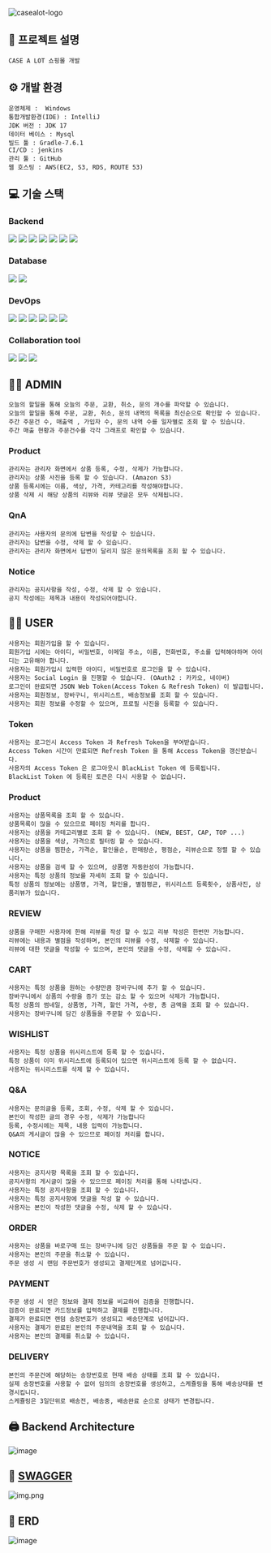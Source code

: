 ![casealot-logo](https://github.com/casealot/casealot-backend/assets/70744371/9f311cb1-78bd-4881-a35d-dae8a37e4dc8)

## 📢 프로젝트 설명
    CASE A LOT 쇼핑몰 개발

## ⚙ 개발 환경

    운영체제 :  Windows
    통합개발환경(IDE) : IntelliJ
    JDK 버전 : JDK 17
    데이터 베이스 : Mysql
    빌드 툴 : Gradle-7.6.1
    CI/CD : jenkins
    관리 툴 : GitHub
    웹 호스팅 : AWS(EC2, S3, RDS, ROUTE 53)

## 💻 기술 스택

### Backend
  <img src="https://img.shields.io/badge/Java-000000?style=flat-square&logo=OpenJDK&logoColor=#6DB33F"/></a>
  <img src="https://img.shields.io/badge/Spring Boot-000000?style=flat-square&logo=Spring Boot&logoColor=#6DB33F"/></a>
  <img src="https://img.shields.io/badge/Gradle-000000?style=flat-square&logo=Gradle&logoColor=#02303A"/></a>
  <img src="https://img.shields.io/badge/Spring Security-000000?style=flat-square&logo=Spring Security&logoColor=#6DB33F"/></a>
  <img src="https://img.shields.io/badge/Spring JPA-000000?style=flat-square&logo=Spring Jpa&logoColor=#6DB33F"/></a>
  <img src="https://img.shields.io/badge/Oauth 2.0-000000?style=flat-square&logo=Authy&logoColor=blue"/></a>
  <img src="https://img.shields.io/badge/JSON Web Tokens-000000?style=flat-square&logo=JSON Web Tokens&logoColor=purple"/></a>
### Database
  <img src="https://img.shields.io/badge/Mysql-000000?style=flat-square&logo=MySql&logoColor="/></a>
  <img src="https://img.shields.io/badge/H2-000000?style=flat-square&logo=H2&logoColor=#DC382D"/></a>
### DevOps
  <img src="https://img.shields.io/badge/AWS-000000?style=flat-square&logo=Amazon AWS&logoColor=#232F3E"/></a>
  <img src="https://img.shields.io/badge/Amazon EC2-000000?style=flat-square&logo=Amazon EC2&logoColor=#FF9900"/></a>
  <img src="https://img.shields.io/badge/Amazon RDS-000000?style=flat-square&logo=Amazon RDS&logoColor=#527FFF"/></a>
  <img src="https://img.shields.io/badge/Amazon S3-000000?style=flat-square&logo=Amazon S3&logoColor=#569A31"/></a>
  <img src="https://img.shields.io/badge/Docker-000000?style=flat-square&logo=Docker&logoColor=#2496ED"/></a>
  <img src="https://img.shields.io/badge/Jenkins-000000?style=flat-square&logo=Jenkins&logoColor=#D24939"/></a>
### Collaboration tool
  <img src="https://img.shields.io/badge/Slack-000000?style=flat-square&logo=Slack&logoColor=red"/></a>
  <img src="https://img.shields.io/badge/Notion-000000?style=flat-square&logo=Notion&logoColor=#000000"/></a>
  <img src="https://img.shields.io/badge/Discord-000000?style=flat-square&logo=Discord&logoColor="/></a>


## 👳‍♂️ ADMIN

    오늘의 할일을 통해 오늘의 주문, 교환, 취소, 문의 개수를 파악할 수 있습니다.
    오늘의 할일을 통해 주문, 교환, 취소, 문의 내역의 목록을 최신순으로 확인할 수 있습니다.
    주간 주문건 수, 매출액 , 가입자 수, 문의 내역 수를 일자별로 조회 할 수 있습니다.
    주간 매출 현황과 주문건수를 각각 그래프로 확인할 수 있습니다.

### Product

    관리자는 관리자 화면에서 상품 등록, 수정, 삭제가 가능합니다.
    관리자는 상품 사진을 등록 할 수 있습니다. (Amazon S3)
    상품 등록시에는 이름, 색상, 가격, 카테고리를 작성해야합니다.
    상품 삭제 시 해당 상품의 리뷰와 리뷰 댓글은 모두 삭제됩니다.

### QnA

    관리자는 사용자의 문의에 답변을 작성할 수 있습니다.
    관리자는 답변을 수정, 삭제 할 수 있습니다.
    관리자는 관리자 화면에서 답변이 달리지 않은 문의목록을 조회 할 수 있습니다.

### Notice

    관리자는 공지사항을 작성, 수정, 삭제 할 수 있습니다.
    공지 작성에는 제목과 내용이 작성되어야합니다.

## 🙍‍♂️ USER

    사용자는 회원가입을 할 수 있습니다.
    회원가입 시에는 아이디, 비밀번호, 이메일 주소, 이름, 전화번호, 주소를 입력해야하며 아이디는 고유해야 합니다.
    사용자는 회원가입시 입력한 아이디, 비밀번호로 로그인을 할 수 있습니다.
    사용자는 Social Login 을 진행할 수 있습니다. (OAuth2 : 카카오, 네이버)
    로그인이 완료되면 JSON Web Token(Access Token & Refresh Token) 이 발급됩니다.
    사용자는 회원정보, 장바구니, 위시리스트, 배송정보를 조회 할 수 있습니다.
    사용자는 회원 정보를 수정할 수 있으며, 프로필 사진을 등록할 수 있습니다.
    
### Token

    사용자는 로그인시 Access Token 과 Refresh Token을 부여받습니다.
    Access Token 시간이 만료되면 Refresh Token 을 통해 Access Token을 갱신받습니다.
    사용자의 Access Token 은 로그아웃시 BlackList Token 에 등록됩니다.
    BlackList Token 에 등록된 토큰은 다시 사용할 수 없습니다.

### Product

    사용자는 상품목록을 조회 할 수 있습니다.
    상품목록이 많을 수 있으므로 페이징 처리를 합니다.
    사용자는 상품을 카테고리별로 조회 할 수 있습니다. (NEW, BEST, CAP, TOP ...)
    사용자는 상품을 색상, 가격으로 필터링 할 수 있습니다.
    사용자는 상품을 찜한순, 가격순, 할인율순, 판매량순, 평점순, 리뷰순으로 정렬 할 수 있습니다.
    사용자는 상품을 검색 할 수 있으며, 상품명 자동완성이 가능합니다.
    사용자는 특정 상품의 정보를 자세히 조회 할 수 있습니다.
    특정 상품의 정보에는 상품명, 가격, 할인율, 별점평균, 위시리스트 등록횟수, 상품사진, 상품리뷰가 있습니다.

### REVIEW

    상품을 구매한 사용자에 한해 리뷰를 작성 할 수 있고 리뷰 작성은 한번만 가능합니다.
    리뷰에는 내용과 별점을 작성하며, 본인의 리뷰를 수정, 삭제할 수 있습니다.
    리뷰에 대한 댓글을 작성할 수 있으며, 본인의 댓글을 수정, 삭제할 수 있습니다.

### CART

    사용자는 특정 상품을 원하는 수량만큼 장바구니에 추가 할 수 있습니다.
    장바구니에서 상품의 수량을 증가 또는 감소 할 수 있으며 삭제가 가능합니다.
    특정 상품의 썸네일, 상품명, 가격, 할인 가격, 수량, 총 금액을 조회 할 수 있습니다.
    사용자는 장바구니에 담긴 상품들을 주문할 수 있습니다.

### WISHLIST

    사용자는 특정 상품을 위시리스트에 등록 할 수 있습니다.
    특정 상품이 이미 위시리스트에 등록되어 있으면 위시리스트에 등록 할 수 없습니다.
    사용자는 위시리스트를 삭제 할 수 있습니다.

### Q&A

    사용자는 문의글을 등록, 조회, 수정, 삭제 할 수 있습니다.
    본인이 작성한 글의 경우 수정, 삭제가 가능합니다  
    등록, 수정시에는 제목, 내용 입력이 가능합니다.
    Q&A의 게시글이 많을 수 있으므로 페이징 처리를 합니다.

### NOTICE

    사용자는 공지사항 목록을 조회 할 수 있습니다.
    공지사항의 게시글이 많을 수 있으므로 페이징 처리를 통해 나타냅니다.
    사용자는 특정 공지사항을 조회 할 수 있습니다.
    사용자는 특정 공지사항에 댓글을 작성 할 수 있습니다.
    사용자는 본인이 작성한 댓글을 수정, 삭제 할 수 있습니다.

### ORDER

    사용자는 상품을 바로구매 또는 장바구니에 담긴 상품들을 주문 할 수 있습니다.
    사용자는 본인의 주문을 취소할 수 있습니다.
    주문 생성 시 랜덤 주문번호가 생성되고 결제단계로 넘어갑니다.

### PAYMENT

    주문 생성 시 얻은 정보와 결제 정보를 비교하여 검증을 진행합니다.
    검증이 완료되면 카드정보를 입력하고 결제를 진행합니다.
    결제가 완료되면 랜덤 송장번호가 생성되고 배송단계로 넘어갑니다.
    사용자는 결제가 완료된 본인의 주문내역을 조회 할 수 있습니다.
    사용자는 본인의 결제를 취소할 수 있습니다.

### DELIVERY

    본인의 주문건에 해당하는 송장번호로 현재 배송 상태를 조회 할 수 있습니다.
    실제 송장번호를 사용할 수 없어 임의의 송장번호를 생성하고, 스케쥴링을 통해 배송상태를 변경시킵니다.
    스케쥴링은 3일단위로 배송전, 배송중, 배송완료 순으로 상태가 변경됩니다.

## 🖨 Backend Architecture

![image](https://github.com/casealot/casealot-backend/assets/70744371/a481b40f-8d25-4802-b333-39d823acba82)

## 📜 [SWAGGER](http://43.201.170.8:8000/swagger-ui/index.html#/)

![img.png](https://github.com/casealot/casealot-backend/assets/101981639/d09d1efd-0036-46c8-beb2-fe919a45b59e)

## 📃 ERD

![image](https://github.com/casealot/casealot-backend/assets/101981639/1623731d-fe66-47cd-a88c-0f43718e22de)


